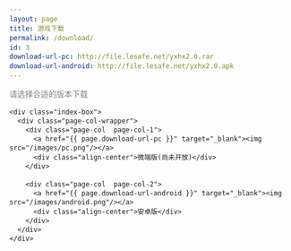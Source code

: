 ```yaml
---
layout: page
title: 游戏下载
permalink: /download/
id: 3
download-url-pc: http://file.lesafe.net/yxhx2.0.rar
download-url-android: http://file.lesafe.net/yxhx2.0.apk
---
```


<div class="home">

  <div class="align-center"><font color="grey">请选择合适的版本下载</font></div>

  <!--  游戏下载  -->
  <div class="wrapper">
    
    <div class="index-box">
      <div class="page-col-wrapper">      
        <div class="page-col  page-col-1">
          <a href="{{ page.download-url-pc }}" target="_blank"><img src="/images/pc.png"/></a>
          <div class="align-center">微端版(尚未开放)</div>
        </div>

        <div class="page-col  page-col-2">
          <a href="{{ page.download-url-android }}" target="_blank"><img src="/images/android.png"/></a>
          <div class="align-center">安卓版</div>
        </div>
      </div>
    </div>
  </div>

</div>
